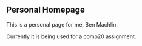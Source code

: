 ## Personal Homepage

This is a personal page for me, Ben Machlin.

Currently it is being used for a comp20 assignment.